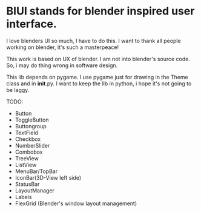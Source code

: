# BIUI stands for blender inspired user interface.

I love blenders UI so much, I have to do this.
I want to thank all people working on blender,
it's such a masterpeace!

This work is based on UX of blender.
I am not into blender's source code.
So, i may do thing wrong in software design.

This lib depends on pygame. I use pygame just for drawing
in the Theme class and in __init__.py.
I want to keep the lib in python, i hope it's not going to be laggy.

TODO:
* Button
* ToggleButton
* Buttongroup
* TextField
* Checkbox
* NumberSlider
* Combobox
* TreeView
* ListView
* MenuBar/TopBar
* IconBar(3D-View left side)
* StatusBar
* LayoutManager
* Labels
* FlexGrid (Blender's window layout management)

```python

```
